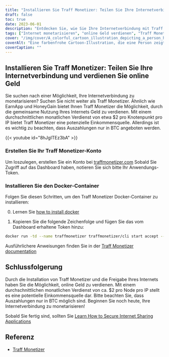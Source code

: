 ```yaml
---
title: "Installieren Sie Traff Monetizer: Teilen Sie Ihre Internetverbindung und verdienen Sie online Geld"
draft: false
toc: true
date: 2023-06-01
description: "Entdecken Sie, wie Sie Ihre Internetverbindung mit Traff Monetizer monetarisieren und mühelos Geld verdienen können, indem Sie Ihr Internet mit anderen teilen."
tags: ["Internet monetarisieren", "online Geld verdienen", "Traff Monetizer", "gemeinsame Internetverbindung", "passives Einkommen", "BTC-Auszahlungen", "von zu Hause aus verdienen", "Internet-Sharing", "Online-Verdienstmöglichkeiten", "verdienen mit Traff Monetizer", "Monetarisierungsplattform", "Geld verdienen mit Internet", "passives Einkommen erzielen", "Internet-Monetarisierung", "Bitcoin verdienen", "ungenutztes Internet freigeben", "Internet-Einkommensquelle", "mit Docker-Container verdienen", "Online-Verdienstmöglichkeiten", "Internet-Sharing-Netzwerk", "verdienen mit Knoten pro IP", "internetbasiertes Einkommen", "BTC verdienen", "Interneteinnahmen", "durch Internet-Sharing verdienen", "Traff Monetizer-Anleitung", "Leitfaden zur Monetarisierung des Internets", "mit Internetanschluss verdienen", "Traff Monetizer Kontoerstellung", "Traff Monetizer Docker-Installation"]
cover: "/img/cover/A_colorful_cartoon_illustration_depicting_a_person_holding.png"
coverAlt: "Eine farbenfrohe Cartoon-Illustration, die eine Person zeigt, die einen Globus mit Netzwerklinien hält, die verschiedene Geräte verbinden und das Konzept der gemeinsamen Nutzung des Internets und des Geldverdienens darstellen."
coverCaption: ""
---
```


## Installieren Sie Traff Monetizer: Teilen Sie Ihre Internetverbindung und verdienen Sie online Geld

Sie suchen nach einer Möglichkeit, Ihre Internetverbindung zu monetarisieren? Suchen Sie nicht weiter als Traff Monetizer. Ähnlich wie EarnApp und HoneyGain bietet Ihnen Traff Monetizer die Möglichkeit, durch die gemeinsame Nutzung Ihres Internets Geld zu verdienen. Mit einem durchschnittlichen monatlichen Verdienst von etwa $2 pro Knotenpunkt pro IP bietet Traff Monetizer eine potenzielle Einkommensquelle. Allerdings ist es wichtig zu beachten, dass Auszahlungen nur in BTC angeboten werden.

{{< youtube id="8hJgITEz3bA" >}}

### Erstellen Sie Ihr Traff Monetizer-Konto
Um loszulegen, erstellen Sie ein Konto bei [traffmonetizer.com](https://traffmonetizer.com/?aff=242022) Sobald Sie Zugriff auf das Dashboard haben, notieren Sie sich bitte Ihr Anwendungs-Token.

### Installieren Sie den Docker-Container
Folgen Sie diesen Schritten, um den Traff Monetizer Docker-Container zu installieren:

0. Lernen Sie [how to install docker](https://simeononsecurity.ch/other/creating-profitable-low-powered-crypto-miners/#installing-docker)

1. Kopieren Sie die folgende Zeichenfolge und fügen Sie das vom Dashboard erhaltene Token hinzu:
```bash
docker run -td --name traffmonetizer traffmonetizer/cli start accept --token YOUR_TOKEN
```

Ausführlichere Anweisungen finden Sie in der [Traff Monetizer documentation](https://traffmonetizer.com/?aff=242022)


## Schlussfolgerung

Durch die Installation von Traff Monetizer und die Freigabe Ihres Internets haben Sie die Möglichkeit, online Geld zu verdienen. Mit einem durchschnittlichen monatlichen Verdienst von ca. $2 pro Node pro IP stellt es eine potentielle Einkommensquelle dar. Bitte beachten Sie, dass Auszahlungen nur in BTC möglich sind. Beginnen Sie noch heute, Ihre Internetverbindung zu monetarisieren!

Sobald Sie fertig sind, sollten Sie [Learn How to Secure Internet Sharing Applications](https://simeononsecurity.ch/other/how-to-secure-internet-sharing-applications/)

## Referenz

- [Traff Monetizer](https://traffmonetizer.com/?aff=242022)


